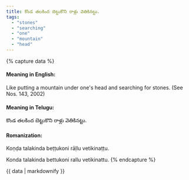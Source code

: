 ```yaml
---
title: కొండ తలకింద బెట్టుకొని రాళ్లు వెతికినట్టు.
tags:
  - "stones"
  - "searching"
  - "one"
  - "mountain"
  - "head"
---
```


{% capture data %}
#### Meaning in English:
Like putting a mountain under one's head and searching for stones.
(See Nos. 143, 2002)

#### Meaning in Telugu:
కొండ తలకింద బెట్టుకొని రాళ్లు వెతికినట్టు.

#### Romanization:
Koṇḍa talakinda beṭṭukoni rāḷlu vetikinaṭṭu.

Konda talakinda bettukoni rallu vetikinattu.
{% endcapture %}

{{ data | markdownify }}

